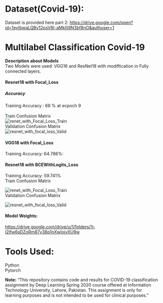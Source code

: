 # Dataset(Covid-19):
Dataset is provided here part 2:
https://drive.google.com/open?id=1eytbwaLQBv12psV8I-aMkIli9N3bf8nO&authuser=1

# Multilabel Classification Covid-19
<b> Description about Models  </b> <br>
Two Models were used: VGG16 and ResNet18 with modiftication in Fully connected layers.<br>
#### <b> Resnet18 with Focal_Loss </b>
##### Accuracy<br>
Training Accuracy : 68 % at ecpoch 9 <br>
<br>Train Confusion Matrix <br>
![renet_with_Focal_Loss_Train](https://user-images.githubusercontent.com/64742393/80945440-ade57000-8da0-11ea-9835-d40cfa99c511.png)
<br>Validation Confusion Matrix <br>
![resnet_with_focal_loss_Valid](https://user-images.githubusercontent.com/64742393/80945451-b2aa2400-8da0-11ea-8b00-8eaf41d08480.png)<br>

#### <b> VGG18 with Focal_Loss </b><br>
Training Accuracy: 64.786%: <br>

#### <b> Resnet18 with BCEWithLogits_Loss </b><br>
Training Accuracy: 59.741%
<br>Train Confusion Matrix <br>

![renet_with_Focal_Loss_Train](https://user-images.githubusercontent.com/64742393/80946123-31ec2780-8da2-11ea-872e-bce0d507a68f.png)
<br>Validation Confusion Matrix <br>

![resnet_with_focal_loss_Valid](https://user-images.githubusercontent.com/64742393/80946126-344e8180-8da2-11ea-8751-0586a005ae01.png)
<br>


#### Model Weights:
https://drive.google.com/drive/u/1/folders/1j-I2lfw6sDZoRm87v38p1nXwlojvXU9w

# Tools Used:
Python <br>
Pytorch<br>

<b>Note:</b>
“This repository contains code and results for COVID-19 classification assignment by Deep Learning Spring 2020 course offered at Information Technology University, Lahore, Pakistan. This assignment is only for learning purposes and is not intended to be used for clinical purposes.”
